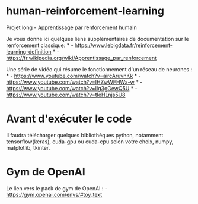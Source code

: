 # human-reinforcement-learning
Projet long - Apprentissage par renforcement humain

Je vous donne ici quelques liens supplémentaires de documentation sur le renforcement classique:
	* - https://www.lebigdata.fr/reinforcement-learning-definition
	* - https://fr.wikipedia.org/wiki/Apprentissage_par_renforcement

Une série de vidéo qui résume le fonctionnement d'un réseau de neurones :
	* - https://www.youtube.com/watch?v=aircAruvnKk
	* - https://www.youtube.com/watch?v=IHZwWFHWa-w
	* - https://www.youtube.com/watch?v=Ilg3gGewQ5U
	* - https://www.youtube.com/watch?v=tIeHLnjs5U8

# Avant d'exécuter le code
Il faudra télécharger quelques bibliothèques python, notamment tensorflow(keras), cuda-gpu ou cuda-cpu selon votre choix, numpy, matplotlib, tkinter.

# Gym de OpenAI

Le lien vers le pack de gym de OpenAI : - https://gym.openai.com/envs/#toy_text

